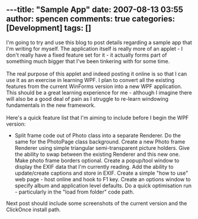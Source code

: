 ---title: "Sample App"
date: 2007-08-13 03:55
author: spencen
comments: true
categories: [Development]
tags: []
---
<div>I'm going to try and use this blog to post details regarding a sample app that I'm writing for myself. The application itself is really more of an applet - I don't really have a fixed feature set for it - it actually forms part of something much bigger that I've been tinkering with for some time.<br><br>The real purpose of this applet and indeed posting it online is so that I can use it as an exercise in learning WPF. I plan to convert all the existing features from the current WinForms version into a new WPF application. This should be a great learning experience for me - although I imagine there will also be a good deal of pain as I struggle to re-learn windowing fundamentals in the new framework.<br><br>Here's a quick feature list that I'm aiming to include before I begin the WPF version:<br></div> 

*   Split frame code out of Photo class into a separate Renderer. Do the same for the PhotoPage class background.  Create a new Photo frame Renderer using simple triangular semi-transparent picture holders. Give the ability to swap between the existing Renderer and this new one.  Make photo frame borders optional.  Create a popup/tool window to display the EXIF data that I'm currently reading.  Add the ability to update/create captions and store in EXIF.  Create a simple "how to use" web page - host online and hook to F1 key.  Create an options window to specify album and application level defaults.  Do a quick optimisation run - particularly in the "load from folder" code path. 

Next post should include some screenshots of the current version and the ClickOnce install path.


